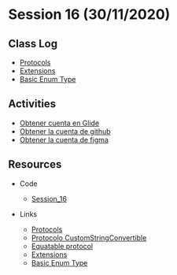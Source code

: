 # Session 16 (30/11/2020)

## Class Log
* [Protocols](https://docs.swift.org/swift-book/LanguageGuide/Protocols.html)
* [Extensions](https://docs.swift.org/swift-book/LanguageGuide/Extensions.html)
* [Basic Enum Type](https://docs.swift.org/swift-book/LanguageGuide/Enumerations.html)

## Activities
* [Obtener cuenta en Glide](https://www.glideapps.com)
* [Obtener la cuenta de github](https://education.github.com/pack)
* [Obtener la cuenta de figma](https://figma.com)

## Resources
* Code 
  * [Session_16](../resources/Session_16/code/session-16.swift)
  
* Links
  * [Protocols](https://docs.swift.org/swift-book/LanguageGuide/Protocols.html)
  * [Protocolo CustomStringConvertible](https://developer.apple.com/documentation/swift/customstringconvertible)
  * [Equatable protocol](https://developer.apple.com/documentation/swift/equatable)
  * [Extensions](https://docs.swift.org/swift-book/LanguageGuide/Extensions.html)
  * [Basic Enum Type](https://docs.swift.org/swift-book/LanguageGuide/Enumerations.html)